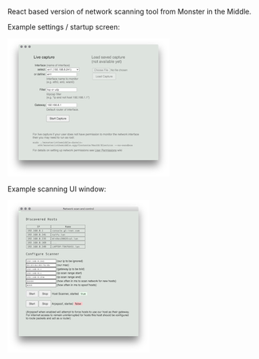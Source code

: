 React based version of network scanning tool from Monster in the Middle.

Example settings / startup screen:

[![settings](./docs/1_settings_sm.png)](./docs/1_settings.png)

Example scanning UI window:

[![settings](./docs/4_scan_sm.png)](./docs/4_scan.png)
